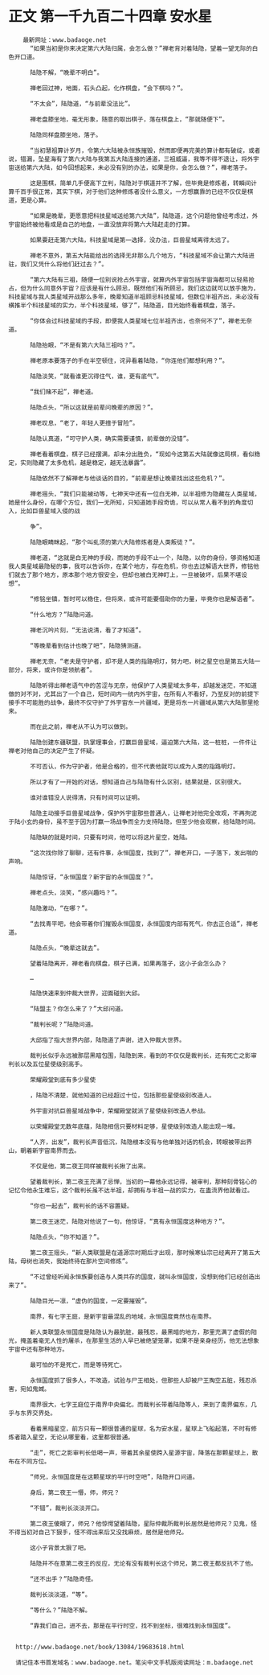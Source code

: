 # 正文 第一千九百二十四章 安水星
        最新网址：www.badaoge.net
          “如果当初是你来决定第六大陆归属，会怎么做？”禅老背对着陆隐，望着一望无际的白色开口道。
      
          陆隐不解，“晚辈不明白”。
      
          禅老回过神，地面，石头凸起，化作棋盘，“会下棋吗？”。
      
          “不太会”，陆隐道，“与前辈没法比”。
      
          禅老盘膝坐地，毫无形象，随意的取出棋子，落在棋盘上，“那就随便下”。
      
          陆隐同样盘膝坐地，落子。
      
          “当初慧祖算计岁月，令第六大陆被永恒族摧毁，然而即便再完美的算计都有破绽，或者说，错漏，坠星海有了第六大陆与我第五大陆连接的通道，三祖威逼，我等不得不退让，将外宇宙送给第六大陆，如今回想起来，未必没有别的办法，如果是你，会怎么做？”，禅老落子。
      
          这是围棋，简单几手便高下立判，陆隐对于棋道并不了解，但毕竟是修炼者，转瞬间计算千百手很正常，其实下棋，对于他们这种修炼者没什么意义，一方想赢靠的已经不仅仅是棋道，更是心算。
      
          “如果是晚辈，更愿意把科技星域送给第六大陆”，陆隐道，这个问题他曾经考虑过，外宇宙始终被他看成是自己的地盘，一直没放弃将第六大陆赶走的打算。
      
          如果要赶走第六大陆，科技星域是第一选择，没办法，巨兽星域离得太远了。
      
          禅老不意外，第五大陆能给出的选择无非那么几个地方，“科技星域不会让第六大陆进驻，我们又凭什么将他们赶过去？”。
      
          “第六大陆有三祖，随便一位别说抢占外宇宙，就算内外宇宙包括宇宙海都可以轻易抢占，但为什么同意外宇宙？应该是有什么顾忌，既然他们有所顾忌，我们这边就可以放手施为，科技星域与我人类星域开战那么多年，晚辈知道半祖顾忌科技星域，但数位半祖齐出，未必没有横推半个科技星域的实力，半个科技星域，够了”，陆隐道，目光始终看着棋盘，落子。
      
          “你体会过科技星域的手段，即便我人类星域七位半祖齐出，也奈何不了”，禅老无奈道。
      
          陆隐抬眼，“不是有第六大陆三祖吗？”。
      
          禅老原本要落子的手在半空顿住，诧异看着陆隐，“你连他们都想利用？”。
      
          陆隐淡笑，“就看谁更沉得住气，谁，更有底气”。
      
          “我们赌不起”，禅老道。
      
          陆隐点头，“所以这就是前辈问晚辈的原因？”。
      
          禅老叹息，“老了，年轻人更擅于冒险”。
      
          陆隐认真道，“可守护人类，确实需要谨慎，前辈做的没错”。
      
          禅老看着棋盘，棋子已经摆满，却未分出胜负，“现如今这第五大陆就像这局棋，看似稳定，实则隐藏了太多危机，越是稳定，越无法暴露”。
      
          陆隐依然不了解禅老与他谈话的目的，“前辈是想让晚辈找出这些危机？”。
      
          禅老摇头，“我们只能被动等，七神天中还有一位白无神，以半祖修为隐藏在人类星域，她是什么身份，在哪个方位，我们一无所知，只知道她手段奇诡，可以从常人看不到的角度切入，比如巨兽星域入侵的战
      
          争”。
      
          陆隐眼睛眯起，“那个叫虬须的第六大陆修炼者是人类叛徒？”。
      
          禅老道，“这就是白无神的手段，而她的手段不止一个，陆隐，以你的身份，够资格知道我人类星域最隐秘的事，我可以告诉你，在某个地方，存在危机，你也去过解语大世界，修铭他们就去了那个地方，原本那个地方很安全，但却也被白无神盯上，一旦被破坏，后果不堪设想”。
      
          “修铭坐镇，暂时可以稳住，但将来，或许可能要借助你的力量，毕竟你也是解语者”。
      
          “什么地方？”陆隐问道。
      
          禅老沉吟片刻，“无法说清，看了才知道”。
      
          “等晚辈看到估计也晚了吧”，陆隐猜测道。
      
          禅老无奈，“老夫是守护者，却不是人类的指路明灯，努力吧，树之星空也是第五大陆一部分，将来，或许你是领航者”。
      
          陆隐听得出禅老语气中的苦涩与无奈，他保护了人类星域太多年，却越发迷茫，不知道做的对不对，尤其出了一个自己，短时间内一统内外宇宙，在所有人不看好，乃至反对的前提下接手不可能胜的战争，最终不仅守护了外宇宙东一片疆域，更是将东一片疆域从第六大陆那里抢来。
      
          而在此之前，禅老从不认为可以做到。
      
          陆隐创建东疆联盟，执掌理事会，打赢巨兽星域，逼迫第六大陆，这一桩桩，一件件让禅老对他自己的决定产生了怀疑。
      
          不可否认，作为守护者，他是合格的，但不代表他就可以成为人类的指路明灯。
      
          所以才有了一开始的对话，想知道自己与陆隐有什么区别，结果就是，区别很大。
      
          谁对谁错没人说得清，只有时间可以证明。
      
          陆隐主动接手巨兽星域战争，保护外宇宙那些普通人，让禅老对他完全改观，不再拘泥于陆小玄的身份，虽不至于因为打赢一场战争而全力支持陆隐，但至少他会观察，给陆隐时间。
      
          陆隐缺的就是时间，只要有时间，他可以将这片星空，姓陆。
      
          “这次找你除了聊聊，还有件事，永恒国度，找到了”，禅老开口，一子落下，发出啪的声响。
      
          陆隐惊讶，“永恒国度？新宇宙的永恒国度？”。
      
          禅老点头，淡笑，“感兴趣吗？”。
      
          陆隐激动，“在哪？”。
      
          “去找青平吧，他会带着你们摧毁永恒国度，永恒国度内部有死气，你去正合适”，禅老道。
      
          陆隐点头，“晚辈这就去”。
      
          望着陆隐离开，禅老看向棋盘，棋子已满，如果再落子，这小子会怎么办？
      
          …
      
          陆隐快速来到仲裁大世界，迎面碰到大邱。
      
          “陆盟主？你怎么来了？”大邱问道。
      
          “裁判长呢？”陆隐问道。
      
          大邱指了指大世界内部，陆隐道了声谢，进入仲裁大世界。
      
          裁判长似乎永远被那层黑暗包围，陆隐到来，看到的不仅仅是裁判长，还有死亡之影审判长以及五位星使级别高手。
      
          荣耀殿堂到底有多少星使
      
          ，陆隐不清楚，就他知道的已经超过十位，包括那些星使级别改造人。
      
          外宇宙对抗巨兽星域战争中，荣耀殿堂就派了星使级别改造人参战。
      
          以荣耀殿堂无数年底蕴，陆隐相信只要材料足够，星使级别改造人能出现一堆。
      
          “人齐，出发”，裁判长声音低沉，陆隐根本没有与他单独对话的机会，转眼被带出界山，朝着新宇宙南界而去。
      
          不仅是他，第二夜王同样被裁判长揪了出来。
      
          望着裁判长，第二夜王充满了忌惮，当初的一幕他永远记得，被审判，那种刻骨铭心的记忆令他永生难忘，这个裁判长虽不达半祖，却拥有与半祖一战的实力，在蛊流界他就看过。
      
          “你也一起去”，裁判长的话不容置疑。
      
          第二夜王迷茫，陆隐对他说了一句，他惊讶，“真有永恒国度这种地方？”。
      
          陆隐点头，“你不知道？”。
      
          第二夜王摇头，“新人类联盟是在道源宗时期后才出现，那时候寒仙宗已经离开了第五大陆，母树也消失，我始终待在那片空间修炼”。
      
          “不过曾经听闻永恒族要创造与人类共存的国度，就叫永恒国度，没想到他们已经创造出来了”。
      
          陆隐目光一凛，“虚伪的国度，一定要摧毁”。
      
          南界，有七字王庭，是新宇宙最混乱的地域，永恒国度竟然也在南界。
      
          新人类联盟永恒国度是陆隐认为最肮脏，最残忍，最黑暗的地方，那里充满了虚假的阳光，掩盖着毫无人性的屠杀，在那里生活的人早已被绝望笼罩，如果不是亲身经历，他无法想象宇宙中还有那种地方。
      
          最可怕的不是死亡，而是等待死亡。
      
          永恒国度抓了很多人，不改造，试验与尸王相处，但那些人却被尸王掏空五脏，残忍杀害，宛如鬼蜮。
      
          南界很大，七字王庭位于南界中央偏北，而裁判长带着陆隐等人，来到了南界偏东，几乎与东界交界处。
      
          看着黑暗星空，前方只有一颗很普通的星球，名为安水星，星球上飞船起落，不时有修炼者踏入星空，无论从哪里看，这里都很普通。
      
          “走”，死亡之影审判长低喝一声，带着其余星使跨入星源宇宙，降落在那颗星球上，散布在不同方位。
      
          “师兄，永恒国度是在这颗星球的平行时空吧”，陆隐开口问道。
      
          身后，第二夜王一懵，师，师兄？
      
          “不错”，裁判长淡淡开口。
      
          第二夜王傻眼了，师兄？他惊愕望着陆隐，星际仲裁所裁判长居然是他师兄？见鬼，怪不得当初对自己下狠手，怪不得出来后又没找麻烦，居然是他师兄。
      
          这小子背景太狠了吧。
      
          陆隐并不在意第二夜王的反应，无论有没有裁判长这个师兄，第二夜王都反抗不了他。
      
          “还不出手？”陆隐奇怪。
      
          裁判长淡淡道，“等”。
      
          “等什么？”陆隐不解。
      
          “靠我们自己，进不去，那是在平行时空，找不到坐标，很难找到永恒国度”。
      
      
      http://www.badaoge.net/book/13084/19683618.html
      
      请记住本书首发域名：www.badaoge.net。笔尖中文手机版阅读网址：m.badaoge.net